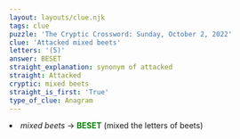 ```yaml
---
layout: layouts/clue.njk
tags: clue
puzzle: 'The Cryptic Crossword: Sunday, October 2, 2022'
clue: 'Attacked mixed beets'
letters: '(5)'
answer: BESET
straight_explanation: synonym of attacked
straight: Attacked
cryptic: mixed beets
straight_is_first: 'True'
type_of_clue: Anagram
---
```

<li><i>mixed beets </i>→ <span style="color:green"><b> BESET</b></span> (mixed the letters of beets)</li>
